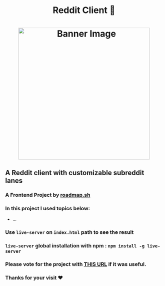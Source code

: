 <h1 align="center"> Reddit Client 🤖<h1>
<p align="center">
<img align="center" width="420px" src="./img/banner.png" alt="Banner Image">
</p>

## A Reddit client with customizable subreddit lanes

### A Frontend Project by [roadmap.sh](https://roadmap.sh/frontend/projects)

### In this project I used topics below:

-   ...

### Use `live-server` on `index.html` path to see the result

### `live-server` global installation with npm : `npm install -g live-server`

### Please vote for the project with [THIS URL]() if it was useful.

### Thanks for your visit ❤️
